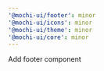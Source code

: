```yaml
---
'@mochi-ui/footer': minor
'@mochi-ui/icons': minor
'@mochi-ui/theme': minor
'@mochi-ui/core': minor
---
```


Add footer component
